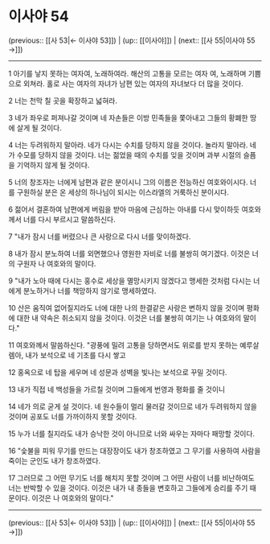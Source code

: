 # 이사야 54

(previous:: [[사 53|← 이사야 53]]) | (up:: [[이사야]]) | (next:: [[사 55|이사야 55 →]])

***




1 
아기를 낳지 못하는 여자여, 노래하여라. 해산의 고통을 모르는 여자 여, 노래하며 기쁨으로 외쳐라. 홀로 사는 여자의 자녀가 남편 있는 여자의 자녀보다 더 많을 것이다. 



2 
너는 천막 칠 곳을 확장하고 넓혀라. 



3 
네가 좌우로 퍼져나갈 것이며 네 자손들은 이방 민족들을 쫓아내고 그들의 황폐한 땅에 살게 될 것이다. 



4 
너는 두려워하지 말아라. 네가 다시는 수치를 당하지 않을 것이다. 놀라지 말아라. 네가 수모를 당하지 않을 것이다. 너는 젊었을 때의 수치를 잊을 것이며 과부 시절의 슬픔을 기억하지 않게 될 것이다. 



5 
너의 창조자는 너에게 남편과 같은 분이시니 그의 이름은 전능하신 여호와이시다. 너를 구원하실 분은 온 세상의 하나님이 되시는 이스라엘의 거룩하신 분이시다. 



6 
젊어서 결혼하여 남편에게 버림을 받아 마음에 근심하는 아내를 다시 맞이하듯 여호와께서 너를 다시 부르시고 말씀하신다. 



7 
"내가 잠시 너를 버렸으나 큰 사랑으로 다시 너를 맞이하겠다. 



8 
내가 잠시 분노하여 너를 외면했으나 영원한 자비로 너를 불쌍히 여기겠다. 이것은 너의 구원자 나 여호와의 말이다. 



9 
"내가 노아 때에 다시는 홍수로 세상을 멸망시키지 않겠다고 맹세한 것처럼 다시는 너에게 분노하거나 너를 책망하지 않기로 맹세하였다. 



10 
산은 움직여 없어질지라도 너에 대한 나의 한결같은 사랑은 변하지 않을 것이며 평화에 대한 내 약속은 취소되지 않을 것이다. 이것은 너를 불쌍히 여기는 나 여호와의 말이다." 



11 
여호와께서 말씀하신다. "광풍에 밀려 고통을 당하면서도 위로를 받지 못하는 예루살렘아, 내가 보석으로 네 기초를 다시 쌓고 



12 
홍옥으로 네 탑을 세우며 네 성문과 성벽을 빛나는 보석으로 꾸밀 것이다. 



13 
내가 직접 네 백성들을 가르칠 것이며 그들에게 번영과 평화를 줄 것이니 



14 
네가 의로 굳게 설 것이다. 네 원수들이 멀리 물러갈 것이므로 네가 두려워하지 않을 것이며 공포도 너를 가까이하지 못할 것이다. 



15 
누가 너를 칠지라도 내가 승낙한 것이 아니므로 너와 싸우는 자마다 패망할 것이다. 



16 
"숯불을 피워 무기를 만드는 대장장이도 내가 창조하였고 그 무기를 사용하여 사람을 죽이는 군인도 내가 창조하였다. 



17 
그러므로 그 어떤 무기도 너를 해치지 못할 것이며 그 어떤 사람이 너를 비난하여도 너는 반박할 수 있을 것이다. 이것은 내가 내 종들을 변호하고 그들에게 승리를 주기 때문이다. 이것은 나 여호와의 말이다."

***

(previous:: [[사 53|← 이사야 53]]) | (up:: [[이사야]]) | (next:: [[사 55|이사야 55 →]])

